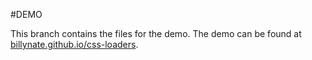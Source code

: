 #DEMO

This branch contains the files for the demo.
The demo can be found at [billynate.github.io/css-loaders](http://billynate.github.io/css-loaders/).